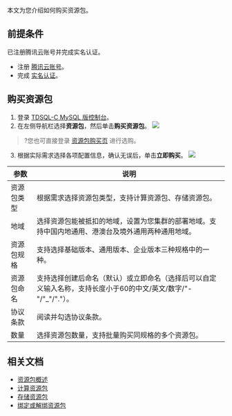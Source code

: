 ﻿本文为您介绍如何购买资源包。
## 前提条件
已注册腾讯云账号并完成实名认证。
- 注册 [腾讯云账号](https://cloud.tencent.com/document/product/1003/79164)。
- 完成 [实名认证](https://cloud.tencent.com/document/product/1003/79165)。

## 购买资源包
1. 登录 [TDSQL-C MySQL 版控制台](https://console.cloud.tencent.com/cynosdb/mysql)。
2. 在左侧导航栏选择**资源包**，然后单击**购买资源包**。
![](https://qcloudimg.tencent-cloud.cn/raw/17a2f2bd17c14edf7ddf7e646f39dd7c.png)
>?您也可直接登录 [资源包购买页](https://buy.cloud.tencent.com/cynosdb?product=package) 进行选购。
>
3. 根据实际需求选择各项配置信息，确认无误后，单击**立即购买**。
![](https://qcloudimg.tencent-cloud.cn/raw/08fa4676349aa126076cff80a6266bf1.png)
<table>
<thead><tr><th>参数</th><th>说明</th></tr></thead>
<tbody><tr>
<td>资源包类型</td>
<td>根据需求选择资源包类型，支持计算资源包、存储资源包。</td></tr>
<tr>
<td>地域</td>
<td>选择资源包能被抵扣的地域，设置为您集群的部署地域。支持中国内地通用、港澳台及境外通用两种通用地域。</td></tr>
<tr>
<td>资源包规格</td>
<td>支持选择基础版本、通用版本、企业版本三种规格中的一种。</td>
</tr>
<tr>
<td>资源包命名</td>
<td>支持选择创建后命名（默认）或立即命名（选择后可以自定义输入名称，支持长度小于60的中文/英文/数字/"-"/"_"/"."）。</td>
</tr>
<tr>
<td>协议条款</td>
<td>阅读并勾选协议条款。</td>
</tr>
<tr>
<td>数量</td>
<td>选择资源包数量，支持批量购买同规格的多个资源包。</td>
</tr>
</tbody></table>


## 相关文档
- [资源包概述](https://cloud.tencent.com/document/product/1003/92588)
- [计算资源包](https://cloud.tencent.com/document/product/1003/92589)
- [存储资源包](https://cloud.tencent.com/document/product/1003/92590)
- [绑定或解绑资源包](https://cloud.tencent.com/document/product/1003/92592)
